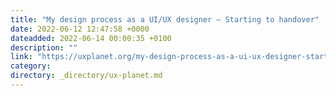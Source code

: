 ```yaml
---
title: "My design process as a UI/UX designer — Starting to handover"
date: 2022-06-12 12:47:58 +0000
dateadded: 2022-06-14 00:00:35 +0100
description: ""
link: "https://uxplanet.org/my-design-process-as-a-ui-ux-designer-starting-to-handover-551b0d0b2e3d?source=rss----819cc2aaeee0---4"
category:
directory: _directory/ux-planet.md
---
```

